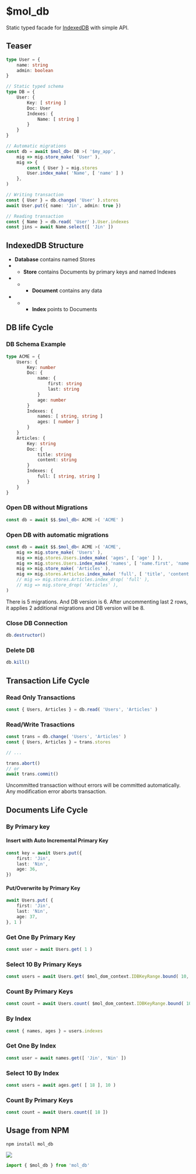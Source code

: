# $mol_db

Static typed facade for [IndexedDB](https://developer.mozilla.org/en-US/docs/Web/API/IndexedDB_API) with simple API.

## Teaser

```typescript
type User = {
	name: string
	admin: boolean
}

// Static typed schema
type DB = {
	User: {
		Key: [ string ]
		Doc: User
		Indexes: {
			Name: [ string ]
		}
	}
}

// Automatic migrations
const db = await $mol_db< DB >( '$my_app',
	mig => mig.store_make( 'User' ),
	mig => {
		const { User } = mig.stores
		User.index_make( 'Name', [ 'name' ] )
	},
)

// Writing transaction
const { User } = db.change( 'User' ).stores
await User.put({ name: 'Jin', admin: true })

// Reading transaction
const { Name } = db.read( 'User' ).User.indexes
const jins = await Name.select([ 'Jin' ])
```

## IndexedDB Structure

- **Database** contains named Stores
- - **Store** contains Documents by primary keys and named Indexes
- - - **Document** contains any data
- - - **Index** points to Documents

## DB life Cycle

### DB Schema Example

```typescript
type ACME = {
	Users: {
		Key: number
		Doc: {
			name: {
				first: string
				last: string
			}
			age: number
		}
		Indexes: {
			names: [ string, string ]
			ages: [ number ]
		}
	}
	Articles: {
		Key: string
		Doc: {
			title: string
			content: string
		}
		Indexes: {
			full: [ string, string ]
		}
	}
}
```

### Open DB without Migrations

```typescript
const db = await $$.$mol_db< ACME >( 'ACME' )
```

### Open DB with automatic migrations

```typescript
const db = await $$.$mol_db< ACME >( 'ACME',
	mig => mig.store_make( 'Users' ),
	mig => mig.stores.Users.index_make( 'ages', [ 'age' ] ),
	mig => mig.stores.Users.index_make( 'names', [ 'name.first', 'name.last' ], true ),
	mig => mig.store_make( 'Articles' ),
	mig => mig.stores.Articles.index_make( 'full', [ 'title', 'content' ] ),
	// mig => mig.stores.Articles.index_drop( 'full' ),
	// mig => mig.store_drop( 'Articles' ),
)
```

There is 5 migrations. And DB version is 6. After uncommenting last 2 rows, it applies 2 additional migrations and DB version will be 8.

### Close DB Connection

```typescript
db.destructor()
```

### Delete DB

```typescript
db.kill()
```

## Transaction Life Cycle

### Read Only Transactions

```typescript
const { Users, Articles } = db.read( 'Users', 'Articles' )
```

### Read/Write Trasactions

```typescript
const trans = db.change( 'Users', 'Articles' )
const { Users, Articles } = trans.stores

// ...

trans.abort()
// or
await trans.commit()
```

Uncommitted transaction without errors will be committed automatically. Any modification error aborts transaction.

## Documents Life Cycle

### By Primary key

#### Insert with Auto Incremental Primary Key

```typescript
const key = await Users.put({
	first: 'Jin',
	last: 'Nin',
	age: 36,
})
```

#### Put/Overwrite by Primary Key

```typescript
await Users.put( {
	first: 'Jin',
	last: 'Nin',
	age: 37,
}, 1 )
```

### Get One By Primary Key

```typescript
const user = await Users.get( 1 )
```

### Select 10 By Primary Keys

```typescript
const users = await Users.get( $mol_dom_context.IDBKeyRange.bound( 10, 50 ), 10 )
```

### Count By Primary Keys

```typescript
const count = await Users.count( $mol_dom_context.IDBKeyRange.bound( 10, 50 ) )
```

### By Index

```typescript
const { names, ages } = users.indexes
```

### Get One By Index

```typescript
const user = await names.get([ 'Jin', 'Nin' ])
```

### Select 10 By Index

```typescript
const users = await ages.get( [ 18 ], 10 )
```

### Count By Primary Keys

```typescript
const count = await Users.count([ 18 ])
```

## Usage from NPM

```
npm install mol_db
```

[![](https://badgen.net/bundlephobia/minzip/mol_db)](https://bundlephobia.com/package/mol_db)

```javascript
import { $mol_db } from 'mol_db'
```
